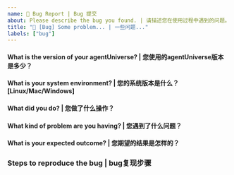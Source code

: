 ```yaml
---
name: 🐛 Bug Report | Bug 提交  
about: Please describe the bug you found. | 请描述您在使用过程中遇到的问题。  
title: "🐛 [Bug] Some problem... | 一些问题..."  
labels: ["bug"]
---
```


<!-- Please fill out the info before you submit a bug. | 请在您提交 bug 之前，回答以下这些问题。-->

#### What is the version of your agentUniverse? | 您使用的agentUniverse版本是多少？

#### What is your system environment? | 您的系统版本是什么？ [Linux/Mac/Windows]

#### What did you do? | 您做了什么操作？

#### What kind of problem are you having? | 您遇到了什么问题？

#### What is your expected outcome? | 您期望的结果是怎样的？

### Steps to reproduce the bug | bug复现步骤